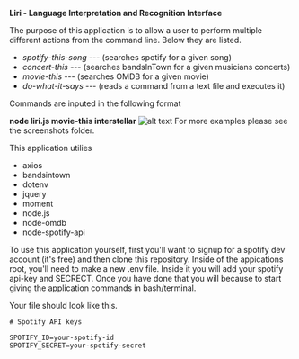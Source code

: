 **Liri - Language Interpretation and Recognition Interface**


The purpose of this application is to allow a user to perform multiple different actions from the command line. Below they are listed.

  * *spotify-this-song*   --- (searches spotify for a given song)
  * *concert-this*        --- (searches bandsInTown for a given musicians concerts)
  * *movie-this*          --- (searches OMDB for a given movie)
  * *do-what-it-says*     --- (reads a command from a text file and executes it)
  
Commands are inputed in the following format 

**node liri.js movie-this interstellar**
![alt text](https://gyazo.com/4aa82456cf18a78cda254e95c5a83682 "Example command")
For more examples please see the screenshots folder.


This application utilies 
* axios
* bandsintown
* dotenv
* jquery
* moment
* node.js
* node-omdb
* node-spotify-api

To use this application yourself, first you'll want to signup for a spotify dev account (it's free) and then clone this repository.  Inside of the appications root, you'll need to make a new .env file.  Inside it you will add your spotify api-key and SECRECT.  Once you have done that you will because to start giving the application commands in bash/terminal.

Your file should look like this.
```
# Spotify API keys

SPOTIFY_ID=your-spotify-id
SPOTIFY_SECRET=your-spotify-secret
```
